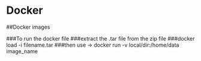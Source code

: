 # Docker
##Docker images

###To run the docker file 
###extract the .tar file from the zip file
###docker load -i filename.tar
###then use -> docker run -v local/dir:/home/data image_name


